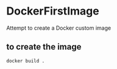 # DockerFirstImage
Attempt to create a Docker custom image


## to create the image
```
docker build .
```
